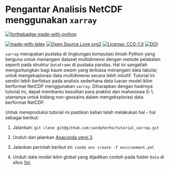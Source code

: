 # Pengantar Analisis NetCDF  menggunakan ```xarray```
[![forthebadge made-with-python](http://ForTheBadge.com/images/badges/made-with-python.svg)](https://www.python.org/)

[![made-with-latex](https://img.shields.io/badge/Made%20with-LaTeX-1f425f.svg)](https://www.latex-project.org/)
[![Open Source Love svg2](https://badges.frapsoft.com/os/v2/open-source.svg?v=103)](https://github.com/ellerbrock/open-source-badges/)
[![License: CC0-1.0](https://img.shields.io/badge/License-CC0%201.0-lightgrey.svg)](http://creativecommons.org/publicdomain/zero/1.0/)
[![DOI](https://zenodo.org/badge/DOI/10.5281/zenodo.3669057.svg)](https://doi.org/10.5281/zenodo.3669057)


```xarray``` merupakan pustaka di lingkungan komputasi ilmiah Python yang berguna untuk menangani dataset
multidimensi dengan metode pelabelan seperti pada struktur ```DataFrame```  di pustaka pandas. Hal ini sangatlah menguntungkan bagi kaum <i>awam</i> yang terbiasa
menangani data tabular, untuk mengeksplorasi data multidimensi secara lebih intuitif. Tutorial ini sendiri lebih berfokus pada analisis sederhana data luaran model iklim
berformat NetCDF menggunakan ```xarray```. Diharapkan dengan hadirnya tutorial ini, dapat membantu kesulitan para praktisi dan mahasiswa S-1, utamanya untuk bidang non-geosains dalam mengeksplorasi data berformat NetCDF.


Untuk mereproduksi tutorial ini pastikan kalian telah melakukan hal - hal sebagai berikut:

1. Jalankan: ```git clone git@github.com:sandyherho/tutorial_xarray.git```

2. Unduh dan jalankan [Anaconda versi 3](https://www.anaconda.com/distribution/#download-section).

3. Jalankan perintah berikut ini: ```conda env create -f environment.yml```

4. Unduh data model iklim global yang dijadikan contoh pada folder ```Data``` di situs [!ini](https://osf.io/gvf37/).
